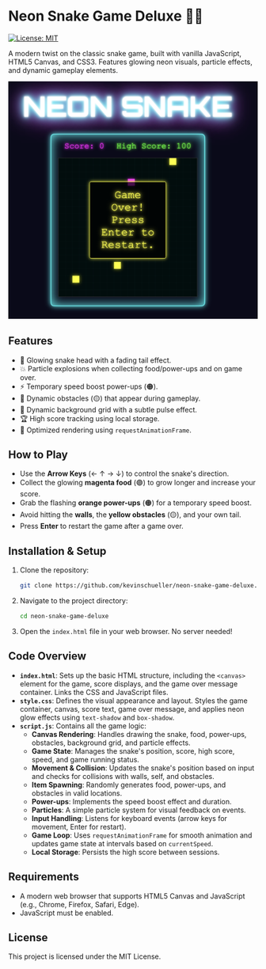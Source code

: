 <p align="center">
  <h1>Neon Snake Game Deluxe 🐍✨</h1>
</p>

[![License: MIT](https://img.shields.io/badge/License-MIT-yellow.svg)](https://opensource.org/licenses/MIT)

A modern twist on the classic snake game, built with vanilla JavaScript, HTML5 Canvas, and CSS3. Features glowing neon visuals, particle effects, and dynamic gameplay elements.

![Game Screenshot](screenshot.png)

## Features
- 🌟 Glowing snake head with a fading tail effect.
- 💥 Particle explosions when collecting food/power-ups and on game over.
- ⚡ Temporary speed boost power-ups (🟠).
- 🧱 Dynamic obstacles (🟡) that appear during gameplay.
- 🌈 Dynamic background grid with a subtle pulse effect.
- 🏆 High score tracking using local storage.
- 🚀 Optimized rendering using `requestAnimationFrame`.

## How to Play
- Use the **Arrow Keys** (← ↑ → ↓) to control the snake's direction.
- Collect the glowing **magenta food** (🟣) to grow longer and increase your score.
- Grab the flashing **orange power-ups** (🟠) for a temporary speed boost.
- Avoid hitting the **walls**, the **yellow obstacles** (🟡), and your own tail.
- Press **Enter** to restart the game after a game over.

## Installation & Setup
1. Clone the repository:
   ```bash
   git clone https://github.com/kevinschueller/neon-snake-game-deluxe.git
   ```
2. Navigate to the project directory:
   ```bash
   cd neon-snake-game-deluxe
   ```
3. Open the `index.html` file in your web browser. No server needed!

## Code Overview
- **`index.html`**: Sets up the basic HTML structure, including the `<canvas>` element for the game, score displays, and the game over message container. Links the CSS and JavaScript files.
- **`style.css`**: Defines the visual appearance and layout. Styles the game container, canvas, score text, game over message, and applies neon glow effects using `text-shadow` and `box-shadow`.
- **`script.js`**: Contains all the game logic:
    - **Canvas Rendering**: Handles drawing the snake, food, power-ups, obstacles, background grid, and particle effects.
    - **Game State**: Manages the snake's position, score, high score, speed, and game running status.
    - **Movement & Collision**: Updates the snake's position based on input and checks for collisions with walls, self, and obstacles.
    - **Item Spawning**: Randomly generates food, power-ups, and obstacles in valid locations.
    - **Power-ups**: Implements the speed boost effect and duration.
    - **Particles**: A simple particle system for visual feedback on events.
    - **Input Handling**: Listens for keyboard events (arrow keys for movement, Enter for restart).
    - **Game Loop**: Uses `requestAnimationFrame` for smooth animation and updates game state at intervals based on `currentSpeed`.
    - **Local Storage**: Persists the high score between sessions.

## Requirements
- A modern web browser that supports HTML5 Canvas and JavaScript (e.g., Chrome, Firefox, Safari, Edge).
- JavaScript must be enabled.

## License
This project is licensed under the MIT License.
